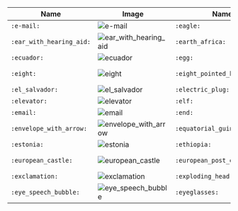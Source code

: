 | Name | Image | Name | Image | Name | Image | Name | Image |
| --- | --- | --- | --- | --- | --- | --- | --- |
| `:e-mail:` | ![e-mail](https://github.githubassets.com/images/icons/emoji/unicode/1f4e7.png?v8) | `:eagle:` | ![eagle](https://github.githubassets.com/images/icons/emoji/unicode/1f985.png?v8) | `:ear:` | ![ear](https://github.githubassets.com/images/icons/emoji/unicode/1f442.png?v8) | `:ear_of_rice:` | ![ear_of_rice](https://github.githubassets.com/images/icons/emoji/unicode/1f33e.png?v8) |
| `:ear_with_hearing_aid:` | ![ear_with_hearing_aid](https://github.githubassets.com/images/icons/emoji/unicode/1f9bb.png?v8) | `:earth_africa:` | ![earth_africa](https://github.githubassets.com/images/icons/emoji/unicode/1f30d.png?v8) | `:earth_americas:` | ![earth_americas](https://github.githubassets.com/images/icons/emoji/unicode/1f30e.png?v8) | `:earth_asia:` | ![earth_asia](https://github.githubassets.com/images/icons/emoji/unicode/1f30f.png?v8) |
| `:ecuador:` | ![ecuador](https://github.githubassets.com/images/icons/emoji/unicode/1f1ea-1f1e8.png?v8) | `:egg:` | ![egg](https://github.githubassets.com/images/icons/emoji/unicode/1f95a.png?v8) | `:eggplant:` | ![eggplant](https://github.githubassets.com/images/icons/emoji/unicode/1f346.png?v8) | `:egypt:` | ![egypt](https://github.githubassets.com/images/icons/emoji/unicode/1f1ea-1f1ec.png?v8) |
| `:eight:` | ![eight](https://github.githubassets.com/images/icons/emoji/unicode/0038-20e3.png?v8) | `:eight_pointed_black_star:` | ![eight_pointed_black_star](https://github.githubassets.com/images/icons/emoji/unicode/2734.png?v8) | `:eight_spoked_asterisk:` | ![eight_spoked_asterisk](https://github.githubassets.com/images/icons/emoji/unicode/2733.png?v8) | `:eject_button:` | ![eject_button](https://github.githubassets.com/images/icons/emoji/unicode/23cf.png?v8) |
| `:el_salvador:` | ![el_salvador](https://github.githubassets.com/images/icons/emoji/unicode/1f1f8-1f1fb.png?v8) | `:electric_plug:` | ![electric_plug](https://github.githubassets.com/images/icons/emoji/unicode/1f50c.png?v8) | `:electron:` | ![electron](https://github.githubassets.com/images/icons/emoji/electron.png?v8) | `:elephant:` | ![elephant](https://github.githubassets.com/images/icons/emoji/unicode/1f418.png?v8) |
| `:elevator:` | ![elevator](https://github.githubassets.com/images/icons/emoji/unicode/1f6d7.png?v8) | `:elf:` | ![elf](https://github.githubassets.com/images/icons/emoji/unicode/1f9dd.png?v8) | `:elf_man:` | ![elf_man](https://github.githubassets.com/images/icons/emoji/unicode/1f9dd-2642.png?v8) | `:elf_woman:` | ![elf_woman](https://github.githubassets.com/images/icons/emoji/unicode/1f9dd-2640.png?v8) |
| `:email:` | ![email](https://github.githubassets.com/images/icons/emoji/unicode/1f4e7.png?v8) | `:end:` | ![end](https://github.githubassets.com/images/icons/emoji/unicode/1f51a.png?v8) | `:england:` | ![england](https://github.githubassets.com/images/icons/emoji/unicode/1f3f4-e0067-e0062-e0065-e006e-e0067-e007f.png?v8) | `:envelope:` | ![envelope](https://github.githubassets.com/images/icons/emoji/unicode/2709.png?v8) |
| `:envelope_with_arrow:` | ![envelope_with_arrow](https://github.githubassets.com/images/icons/emoji/unicode/1f4e9.png?v8) | `:equatorial_guinea:` | ![equatorial_guinea](https://github.githubassets.com/images/icons/emoji/unicode/1f1ec-1f1f6.png?v8) | `:eritrea:` | ![eritrea](https://github.githubassets.com/images/icons/emoji/unicode/1f1ea-1f1f7.png?v8) | `:es:` | ![es](https://github.githubassets.com/images/icons/emoji/unicode/1f1ea-1f1f8.png?v8) |
| `:estonia:` | ![estonia](https://github.githubassets.com/images/icons/emoji/unicode/1f1ea-1f1ea.png?v8) | `:ethiopia:` | ![ethiopia](https://github.githubassets.com/images/icons/emoji/unicode/1f1ea-1f1f9.png?v8) | `:eu:` | ![eu](https://github.githubassets.com/images/icons/emoji/unicode/1f1ea-1f1fa.png?v8) | `:euro:` | ![euro](https://github.githubassets.com/images/icons/emoji/unicode/1f4b6.png?v8) |
| `:european_castle:` | ![european_castle](https://github.githubassets.com/images/icons/emoji/unicode/1f3f0.png?v8) | `:european_post_office:` | ![european_post_office](https://github.githubassets.com/images/icons/emoji/unicode/1f3e4.png?v8) | `:european_union:` | ![european_union](https://github.githubassets.com/images/icons/emoji/unicode/1f1ea-1f1fa.png?v8) | `:evergreen_tree:` | ![evergreen_tree](https://github.githubassets.com/images/icons/emoji/unicode/1f332.png?v8) |
| `:exclamation:` | ![exclamation](https://github.githubassets.com/images/icons/emoji/unicode/2757.png?v8) | `:exploding_head:` | ![exploding_head](https://github.githubassets.com/images/icons/emoji/unicode/1f92f.png?v8) | `:expressionless:` | ![expressionless](https://github.githubassets.com/images/icons/emoji/unicode/1f611.png?v8) | `:eye:` | ![eye](https://github.githubassets.com/images/icons/emoji/unicode/1f441.png?v8) |
| `:eye_speech_bubble:` | ![eye_speech_bubble](https://github.githubassets.com/images/icons/emoji/unicode/1f441-1f5e8.png?v8) | `:eyeglasses:` | ![eyeglasses](https://github.githubassets.com/images/icons/emoji/unicode/1f453.png?v8) | `:eyes:` | ![eyes](https://github.githubassets.com/images/icons/emoji/unicode/1f440.png?v8) |  |  |
